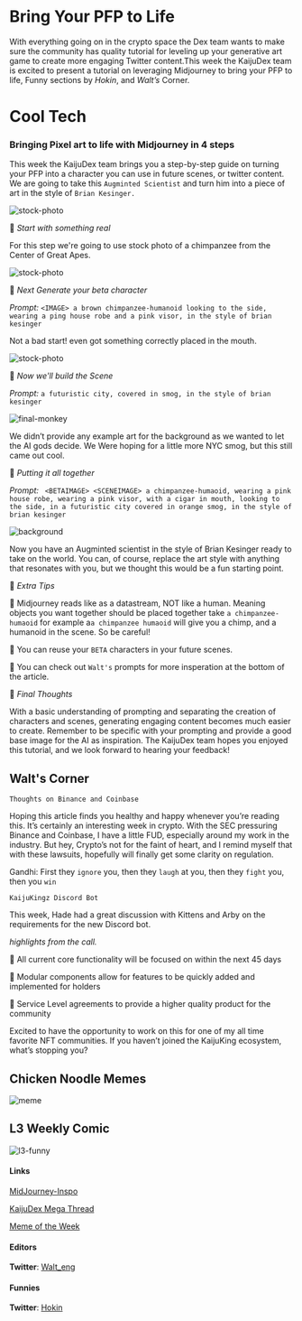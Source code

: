 # Bring Your PFP to Life
With everything going on in the crypto space  the Dex team wants to make sure the community  has quality tutorial for leveling up your generative art game to create more engaging Twitter content.This week the KaijuDex team is excited to present a tutorial on leveraging Midjourney to bring your PFP to life, Funny sections by *Hokin*, and *Walt’s* Corner.


# Cool Tech

### Bringing Pixel art to life with Midjourney in 4 steps
This week the KaijuDex team brings you a step-by-step guide on turning your PFP into a character you can use in future scenes, or twitter content.
We are going to take this `Augminted Scientist` and turn him into  a piece of art in the style of `Brian Kesinger.`

![stock-photo](/images/article6/Midjourney-how-to/scientist.png "400, 400")

🚀 *Start with something real*

For this step we're going to use stock photo of a chimpanzee from  the Center of Great Apes.

![stock-photo](/images/article6/Midjourney-how-to/Stock-photo.jpg "400, 400")

🚀 *Next Generate your beta character*

*Prompt:* `<IMAGE> a brown chimpanzee-humanoid looking to the side, wearing a ping house robe and a pink visor, in the style of brian kesinger`

Not a bad start! even got something correctly placed in the mouth.


![stock-photo](/images/article6/Midjourney-how-to/beta-char.png "400, 400")

🚀 *Now we'll build the Scene*

*Prompt:* `a futuristic city, covered in smog, in the style of brian kesinger`

![final-monkey](/images/article6/Midjourney-how-to/smog-background.png "400, 400")


We didn’t provide any example art for the background as we wanted to let the AI gods decide.  We Were hoping for a little more NYC  smog, but this still came out cool.



🚀 *Putting it all together*


*Prompt:* ` <BETAIMAGE> <SCENEIMAGE> a chimpanzee-humaoid, wearing a pink house robe, wearing a pink visor, with a cigar in mouth, looking to the side, in a futuristic city covered in orange smog, in the style of brian kesinger`



![background](/images/article6/Midjourney-how-to/final-chimp.jpeg "600, 600")

Now you have an Augminted scientist in the style of Brian Kesinger ready to take on the world.  You can, of course, replace the art style with anything that resonates with you, but we thought this would be a fun starting point.


🚀  *Extra Tips*

🎁 Midjourney reads like as a datastream, NOT like a human. Meaning objects you want together should be placed together
take `a chimpanzee-humaoid` for example a`a chimpanzee humaoid` will give you a chimp, and a humanoid in the scene. So be careful!

🎁  You can reuse your `BETA` characters in your future scenes.

🎁  You can check out `Walt's` prompts for more insperation at the bottom of the article.

🚀 *Final Thoughts*

With a basic understanding of prompting and separating the creation of characters and scenes, generating engaging content becomes much easier to create. Remember to be specific with your prompting and provide a good base image for the AI as inspiration. The KaijuDex team hopes you enjoyed this tutorial, and we look forward to hearing your feedback!


##  Walt's Corner

`Thoughts on Binance and Coinbase`

Hoping this article finds you healthy and happy whenever you’re reading this. It’s certainly an interesting week in crypto.  With the SEC pressuring Binance and Coinbase, I have a little FUD, especially around my work in the industry. But hey, Crypto’s not for the faint of heart, and I remind myself that with these lawsuits, hopefully will finally get some clarity on regulation.

Gandhi: First they `ignore` you, then they `laugh` at you, then they `fight` you, then you `win`



`KaijuKingz Discord Bot`

This week, Hade had a great discussion with Kittens and Arby on the requirements for the new Discord bot.

*highlights from the call.*

 🚀 All current core functionality will be focused on within the next 45 days

 🚀 Modular components allow for features to be quickly added and implemented for holders

 🚀 Service Level agreements to provide a higher quality product for the community

Excited to have the opportunity to work on this for one of my all time favorite NFT communities. If you haven’t joined the KaijuKing ecosystem, what’s stopping you?



## Chicken Noodle Memes
![meme](/images/article6/lsitake.jpeg "400, 400")

## L3 Weekly Comic
![l3-funny](/images/article6/l3shitcoin.png "600, 600")

#### Links
[MidJourney-Inspo](https://www.midjourney.com/app/users/a7815be3-c518-42b7-8706-451a69582660/)

[KaijuDex Mega Thread](https://twitter.com/Walt_eng/status/1661175124928675841?s=20)

[Meme of the Week](https://twitter.com/frankdegods/status/1666834877550043136?s=20)


#### Editors
**Twitter**: [Walt_eng](https://twitter.com/Walt_eng)

#### Funnies
**Twitter**: [Hokin](https://twitter.com/hokin26)
